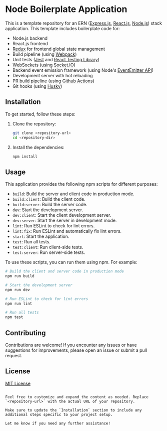 # Node Boilerplate Application

This is a template repository for an ERN ([Express.js](https://expressjs.com/), [React.js](https://react.dev/), [Node.js](https://nodejs.org/en)) stack application. This template includes boilerplate code for:
- Node.js backend
- React.js frontend
- [Redux](https://redux.js.org/) for frontend global state management
- Build pipeline (using [Webpack](https://webpack.js.org/))
- Unit tests ([Jest](https://jestjs.io/) and [React Testing Library](https://testing-library.com/docs/react-testing-library/intro/))
- WebSockets (using [Socket.IO](https://socket.io/))
- Backend event emission framework (using Node's [EventEmitter API](https://nodejs.org/api/events.html))
- Development server with hot reloading
- PR build pipeline (using [Github Actions](https://github.com/features/actions))
- Git hooks (using [Husky](https://typicode.github.io/husky/))

## Installation

To get started, follow these steps:

1. Clone the repository:

   ```bash
   git clone <repository-url>
   cd <repository-dir>
   ```

2. Install the dependencies:

   ```bash
   npm install
   ```

## Usage

This application provides the following npm scripts for different purposes:

- `build`: Build the server and client code in production mode.
- `build:client`: Build the client code.
- `build:server`: Build the server code.
- `dev`: Start the development server.
- `dev:client`: Start the client development server.
- `dev:server`: Start the server in development mode.
- `lint`: Run ESLint to check for lint errors.
- `lint:fix`: Run ESLint and automatically fix lint errors.
- `start`: Start the application.
- `test`: Run all tests.
- `test:client`: Run client-side tests.
- `test:server`: Run server-side tests.

To use these scripts, you can run them using npm. For example:

```bash
# Build the client and server code in production mode
npm run build

# Start the development server
npm run dev

# Run ESLint to check for lint errors
npm run lint

# Run all tests
npm test
``````

## Contributing

Contributions are welcome! If you encounter any issues or have suggestions for improvements, please open an issue or submit a pull request.

## License

[MIT License](LICENSE)
```

Feel free to customize and expand the content as needed. Replace `<repository-url>` with the actual URL of your repository.

Make sure to update the `Installation` section to include any additional steps specific to your project setup.

Let me know if you need any further assistance!
